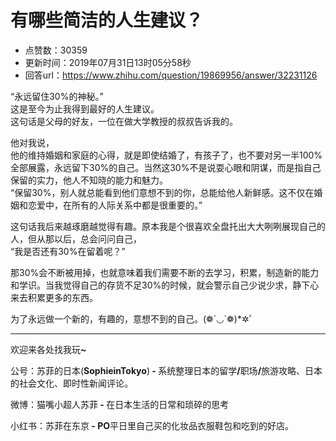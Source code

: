 # 有哪些简洁的人生建议？
- 点赞数：30359
- 更新时间：2019年07月31日13时05分58秒
- 回答url：https://www.zhihu.com/question/19869956/answer/32231126
<body>
 <p data-pid="B7OC5t94">“永远留住30%的神秘。”<br>
  这是至今为止我得到最好的人生建议。<br>
  这句话是父母的好友，一位在做大学教授的叔叔告诉我的。</p>
 <p data-pid="W-mDypH5">他对我说，<br>
  他的维持婚姻和家庭的心得，就是即使结婚了，有孩子了，也不要对另一半100% 全部展露，永远留下30%的自己。当然这30%不是说耍心眼和阴谋，而是指自己保留的实力，他人不知晓的能力和魅力。<br>
  “保留30%，别人就总能看到他们意想不到的你，总能给他人新鲜感。这不仅在婚姻和恋爱中，在所有的人际关系中都是很重要的。”</p>
 <p data-pid="ZpuVYOar">这句话我后来越琢磨越觉得有趣。原本我是个很喜欢全盘托出大大咧咧展现自己的人，但从那以后，总会问问自己，<br>
  “我是否还有30%在留着呢？”</p>
 <p data-pid="JuCpL72u">那30%会不断被用掉，也就意味着我们需要不断的去学习，积累，制造新的能力和学识。当我觉得自己的存货不足30%的时候，就会警示自己少说少求，静下心来去积累更多的东西。</p>
 <p data-pid="4H8gtKh1">为了永远做一个新的，有趣的，意想不到的自己。(❁´◡`❁)*✲ﾟ</p>
 <hr>
 <p data-pid="-5cNh75o">欢迎来各处找我玩<b>~</b></p>
 <p data-pid="fKWV-zLo">公号：苏菲的日本(<b>SophieinTokyo</b>)<b> - </b>系统整理日本的留学<b>/</b>职场<b>/</b>旅游攻略、日本的社会文化、即时性新闻评论。</p>
 <p data-pid="Ike2ZRKe">微博：猫嘴小超人苏菲<b> - </b>在日本生活的日常和琐碎的思考</p>
 <p data-pid="UCFpHWAK">小红书：苏菲在东京<b> - PO</b>平日里自己买的化妆品衣服鞋包和吃到的好店。</p>
</body>